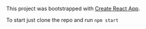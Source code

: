 This project was bootstrapped with [Create React App](https://github.com/facebookincubator/create-react-app).

To start just clone the repo and run `npm start`
